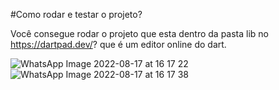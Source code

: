 #Como rodar e testar o projeto?

Você consegue rodar o projeto que esta dentro da pasta lib no https://dartpad.dev/? que é um editor online do dart.

![WhatsApp Image 2022-08-17 at 16 17 22](https://user-images.githubusercontent.com/108353385/185444611-e5406a90-693d-4e92-b3f3-9bd3b35f0364.jpeg)
![WhatsApp Image 2022-08-17 at 16 17 38](https://user-images.githubusercontent.com/108353385/185444996-e115d7f8-aac0-448f-b189-c29e99e72c5a.jpeg)
